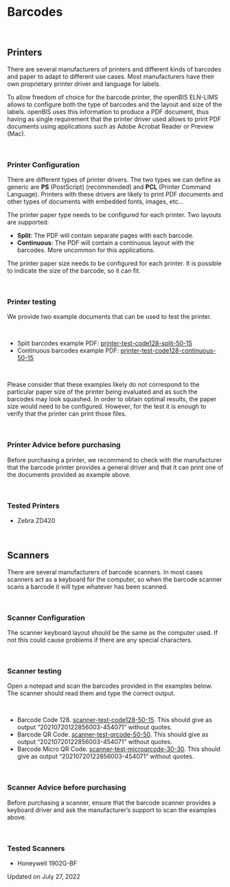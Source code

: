 Barcodes
====
 

[](## "Print this article")

 



## Printers

There are several manufacturers of printers and different kinds of
barcodes and paper to adapt to different use cases. Most manufacturers
have their own proprietary printer driver and language for labels.

To allow freedom of choice for the barcode printer, the openBIS ELN-LIMS
allows to configure both the type of barcodes and the layout and size of
the labels. openBIS uses this information to produce a PDF document,
thus having as single requirement that the printer driver used allows to
print PDF documents using applications such as Adobe Acrobat Reader or
Preview (Mac).

 

### Printer Configuration

There are different types of printer drivers. The two types we can
define as generic are **PS** (PostScript) (recommended) and **PCL**
(Printer Command Language). Printers with these drivers are likely to
print PDF documents and other types of documents with embedded fonts,
images, etc…

The printer paper type needs to be configured for each printer. Two
layouts are supported:

-   **Split**: The PDF will contain separate pages with each barcode.
-   **Continuous**: The PDF will contain a continuous layout with the
    barcodes. More uncommon for this applications.

The printer paper size needs to be configured for each printer. It is
possible to indicate the size of the barcode, so it can fit.

 

### Printer testing

We provide two example documents that can be used to test the printer.

 

-   Split barcodes example PDF:
    [printer-test-code128-split-50-15](https://openbis.ch/wp-content/uploads/2021/08/printer-test-code128-split-50-15.pdf)
-   Continuous barcodes example PDF:
    [printer-test-code128-continuous-50-15](https://openbis.ch/wp-content/uploads/2021/08/printer-test-code128-continuous-50-15.pdf)

 

Please consider that these examples likely do not correspond to the
particular paper size of the printer being evaluated and as such the
barcodes may look squashed. In order to obtain optimal results, the
paper size would need to be configured. However, for the test it is
enough to verify that the printer can print those files.

 



### Printer Advice before purchasing

Before purchasing a printer, we recommend to check with the manufacturer
that the barcode printer provides a general driver and that it can print
one of the documents provided as example above.

 

### Tested Printers

-   Zebra ZD420

 


## Scanners

There are several manufacturers of barcode scanners. In most cases
scanners act as a keyboard for the computer, so when the barcode scanner
scans a barcode it will type whatever has been scanned.

 

### Scanner Configuration

The scanner keyboard layout should be the same as the computer used. If
not this could cause problems if there are any special characters.

 

### Scanner testing

Open a notepad and scan the barcodes provided in the examples below. The
scanner should read them and type the correct output.

 

-   Barcode Code 128.
    [scanner-test-code128-50-15](https://openbis.ch/wp-content/uploads/2021/08/scanner-test-code128-50-15.pdf).
    This should give as output “20210720122856003-454071” without
    quotes.
-   Barcode QR Code.
    [scanner-test-qrcode-50-50](https://openbis.ch/wp-content/uploads/2021/08/scanner-test-qrcode-50-50.pdf).
    This should give as output “20210720122856003-454071” without
    quotes.
-   Barcode Micro QR Code.
    [scanner-test-microqrcode-30-30](https://openbis.ch/wp-content/uploads/2021/08/scanner-test-microqrcode-30-30.pdf).
    This should give as output “20210720122856003-454071” without
    quotes.

 


### Scanner Advice before purchasing

Before purchasing a scanner, ensure that the barcode scanner provides a
keyboard driver and ask the manufacturer’s support to scan the examples
above.

 

### Tested Scanners

-   Honeywell 1902G-BF

Updated on July 27, 2022

